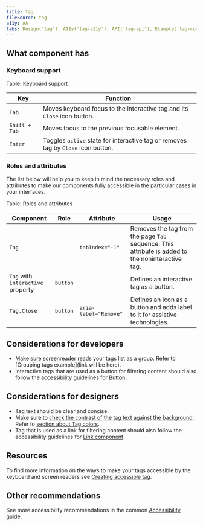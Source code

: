 ```yaml
---
title: Tag
fileSource: tag
a11y: AA
tabs: Design('tag'), A11y('tag-a11y'), API('tag-api'), Example('tag-code'), Changelog('tag-changelog')
---
```


## What component has

### Keyboard support

Table: Keyboard support

| Key           | Function                                                                          |
| ------------- | --------------------------------------------------------------------------------- |
| `Tab`         | Moves keyboard focus to the interactive tag and its `Close` icon button.          |
| `Shift + Tab` | Moves focus to the previous focusable element.                                    |
| `Enter`       | Toggles `active` state for interactive tag or removes tag by `Close` icon button. |

### Roles and attributes

The list below will help you to keep in mind the necessary roles and attributes to make our components fully accessible in the particular cases in your interfaces.

Table: Roles and attributes

| Component | Role | Attribute         | Usage           |
| ------------------- | ------ | ----------------- | -------------------------------------------------------------------------------------------------------- | 
|`Tag`  |  |`tabIndex="-1"` | Removes the tag from the page `Tab` sequence. This attribute is added to the noninteractive tag. |
|`Tag` with `interactive` property | `button` |       | Defines an interaсtive tag as a button.  |
| `Tag.Close` | `button` | `aria-label="Remove"` | Defines an icon as a button and adds label to it for assistive technologies. |

## Considerations for developers

- Make sure screenreader reads your tags list as a group. Refer to [Grouping tags example](link will be here).
- Interactive tags that are used as a button for filtering content should also follow the accessibility guidelines for [Button](/components/button/button-a11y).

## Considerations for designers

- Tag text should be clear and concise.
- Make sure to [check the contrast of the tag text against the background](/core-principles/a11y/a11y-design#color_and_contrast). Refer to [section about Tag colors](/components/tag/tag#tag-colors).
- Tag that is used as a link for filtering content should also follow the accessibility guidelines for [Link component](/components/link/link-a11y).

## Resources

To find more information on the ways to make your tags accessible by the keyboard and screen readers see [Creating accessible tag](https://a11y-guidelines.orange.com/en/web/components-examples/tags/).

## Other recommendations

See more accessibility recommendations in the common [Accessibility guide](/core-principles/a11y/a11y#contrast).
